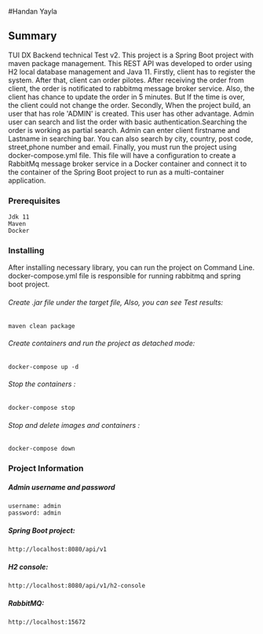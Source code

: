 #Handan Yayla

## Summary
TUI DX Backend technical Test v2.
This project is a Spring Boot project with maven package management. This REST API was developed
to order using H2 local database management and Java 11. Firstly, client has to register the system. 
After that, client can order pilotes. After receiving the order from client, the order is notificated to rabbitmq message broker service.
Also, the client has chance to update the order in 5 minutes. But If the time is over, the client could not change the order.
Secondly, When the project build, an user that has role 'ADMIN' is created. This user has other advantage.
Admin user can search and list the order with basic authentication.Searching the order is working as partial search. 
Admin can enter client firstname and Lastname in searching bar. You can also search by city, country, post code, street,phone number and email.
Finally, you must run the project using docker-compose.yml file.
This file will have a configuration to create a RabbitMq message broker service in a Docker container and 
connect it to the container of the Spring Boot project to run as a multi-container application.


### Prerequisites
```
Jdk 11
Maven
Docker
```

### Installing
After installing necessary library, you can run the project on Command Line. 
docker-compose.yml file is responsible for running rabbitmq and spring boot project.

###### Create .jar file under the target file, Also, you can see Test results: 
```
maven clean package
```
###### Create containers and run the project as detached mode:
```
docker-compose up -d 
```
###### Stop the containers :
```
docker-compose stop 
```
###### Stop and delete images and containers :
```
docker-compose down 
```

### Project Information
##### Admin username and password
```
username: admin
password: admin
```
##### Spring Boot project:
```
http://localhost:8080/api/v1
```

##### H2 console:
```
http://localhost:8080/api/v1/h2-console
```

##### RabbitMQ:
```
http://localhost:15672
```




